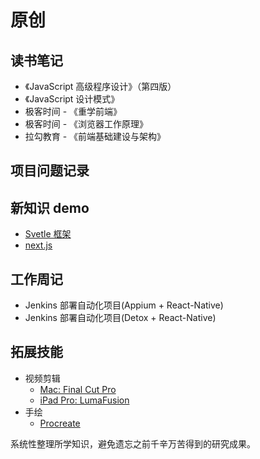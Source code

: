 # 原创

## 读书笔记
- 《JavaScript 高级程序设计》（第四版）
- 《JavaScript 设计模式》
- 极客时间 - 《重学前端》
- 极客时间 - 《浏览器工作原理》
- 拉勾教育 - 《前端基础建设与架构》

## 项目问题记录

## 新知识 demo
- [Svetle 框架](https://www.sveltejs.cn/)
- [next.js](https://nextjs.org/)

## 工作周记
- Jenkins 部署自动化项目(Appium + React-Native)
- Jenkins 部署自动化项目(Detox + React-Native)

## 拓展技能
- 视频剪辑
  - [Mac: Final Cut Pro](https://www.bilibili.com/video/BV1Kt411S7TX?from=search&seid=15413058749941311677)
  - [iPad Pro: LumaFusion](https://www.bilibili.com/video/av68070452/)
- 手绘
  - [Procreate](https://www.bilibili.com/video/av75538514/)

系统性整理所学知识，避免遗忘之前千辛万苦得到的研究成果。
